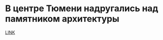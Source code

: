 # В центре Тюмени надругались над памятником архитектуры



[LINK](https://varlamov.ru/3183901.html)